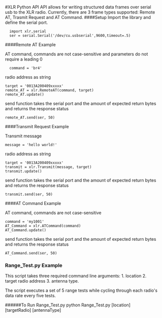 #XLR Python API
API allows for writing structured data frames over serial usb to the XLR radio. 
Currently, there are 3 frame types supported: Remote AT, Trasmit Request and AT Command. 
####Setup
Import the library and define the serial port.

      import xlr,serial
      ser = serial.Serial('/dev/cu.usbserial',9600,timeout=.5)

####Remote AT Example
  
AT command, commands are not case-sensitive and parameters do not require a leading 0

      command = 'br4'  
    
radio address as string

    target = '0013A200409xxxxx' 
    remote_AT = xlr.RemoteAT(command, target)
    remote_AT.update()
    
send function takes the serial port and the amount of expected return bytes  and returns the response status
    
    remote_AT.send(ser, 50)  

####Transmit Request Example
   
Transmit message

    message = 'hello world!'  
    
radio address as string

    target = '0013A200409xxxxx' 
    transmit = xlr.Transmit(message, target)
    transmit.update()
    
send function takes the serial port and the amount of expected return bytes  and returns the response status
    
    transmit.send(ser, 50) 
   
####AT Command Example 

AT command, commands are not case-sensitive

    command = 'my1001'
    AT_Command = xlr.ATCommand(command)
    AT_Command.update()
    
send function takes the serial port and the amount of expected return bytes  and returns the response status
    
    AT_Command.send(ser, 50)
   
### Range_Test.py Example
This script takes three required command line arguments: 1. location 2. target radio address 3. antenna type.

The script executes a set of 5 range tests while cycling through each radio's data rate every five tests.
 
######To Run Range_Test.py 
    python Range_Test.py [location] [targetRadio] [antennaType]
